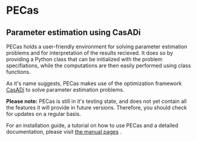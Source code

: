 PECas
=====

Parameter estimation using CasADi
---------------------------------

PECas holds a user-friendly environment for solving parameter estimation
problems and for interpretation of the results recieved. It does so by
providing a Python class that can be initialized with the problem
specifiations, while the computations are then easily performed using
class functions.

As it's name suggests, PECas makes use of the optimization framework
[CasADi](http://casadi.org) to solve parameter estimation
problems.

**Please note:** PECas is still in it's testing state, and does not yet contain all the features it will provide in future versions. Therefore, you should check for updates on a regular basis.

For an installation guide, a tutorial on how to use PECas and
a detailed documentation, please
visit [the manual pages](http://adbuerger.github.io/PECas) .

